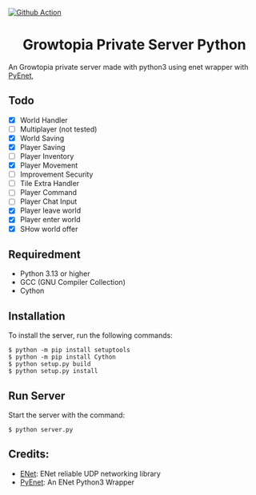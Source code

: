 [![Github Action](https://img.shields.io/github/actions/workflow/status/KIPASGTS/GrowtopiaPrivateServer-Python/main.yml?branch=main&logo=github&logoColor=white)](https://github.com/KIPASGTS/GrowtopiaPrivateServer-Python/branches)
<h1 align="center">Growtopia Private Server Python</h1>

An Growtopia private server made with python3 using enet wrapper with [PyEnet](https://github.com/aresch/pyenet),

## Todo
- [X] World Handler
- [ ] Multiplayer (not tested)
- [X] World Saving
- [X] Player Saving
- [ ] Player Inventory
- [X] Player Movement
- [ ] Improvement Security
- [ ] Tile Extra Handler
- [ ] Player Command
- [ ] Player Chat Input
- [X] Player leave world
- [X] Player enter world
- [X] SHow world offer

## Requiredment
- Python 3.13 or higher
- GCC (GNU Compiler Collection)
- Cython
  
## Installation
To install the server, run the following commands:
```
$ python -m pip install setuptools
$ python -m pip install Cython
$ python setup.py build
$ python setup.py install
```

## Run Server
Start the server with the command:
```
$ python server.py
```

## Credits:
- [ENet](https://github.com/lsalzman/enet): ENet reliable UDP networking library
- [PyEnet](https://github.com/aresch/pyenet): An ENet Python3 Wrapper
